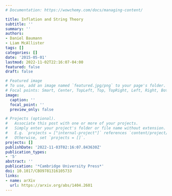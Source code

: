 ```yaml
---
# Documentation: https://wowchemy.com/docs/managing-content/

title: Inflation and String Theory
subtitle: ''
summary: ''
authors:
- Daniel Baumann
- Liam McAllister
tags: []
categories: []
date: '2015-05-01'
lastmod: 2022-11-02T22:16:07-04:00
featured: false
draft: false

# Featured image
# To use, add an image named `featured.jpg/png` to your page's folder.
# Focal points: Smart, Center, TopLeft, Top, TopRight, Left, Right, BottomLeft, Bottom, BottomRight.
image:
  caption: ''
  focal_point: ''
  preview_only: false

# Projects (optional).
#   Associate this post with one or more of your projects.
#   Simply enter your project's folder or file name without extension.
#   E.g. `projects = ["internal-project"]` references `content/project/deep-learning/index.md`.
#   Otherwise, set `projects = []`.
projects: []
publishDate: '2022-11-03T02:16:07.843630Z'
publication_types:
- '5'
abstract: ''
publication: '*Cambridge University Press*'
doi: 10.1017/CBO9781316105733
links:
- name: arXiv
  url: https://arxiv.org/abs/1404.2601
---
```

